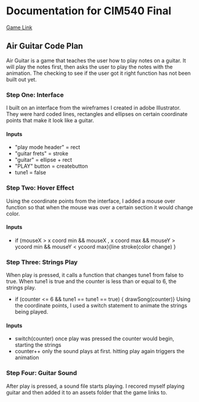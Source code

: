 # Documentation for CIM540 Final
[Game Link](http://agnesarchibong.com/hw/AirGuitarFinal/)


## Air Guitar Code Plan

Air Guitar is a game that teaches the user how to play notes on a guitar. 
It will play the notes first, then asks the user to play the notes with the animation.
The checking to see if the user got it right function has not been built out yet.

### Step One: Interface
I built on an interface from the wireframes I created in adobe Illustrator. They were hard coded lines, rectangles and ellipses on certain coordinate points that make it look like a guitar. 
 #### Inputs
* "play mode header" = rect
* "guitar frets" = stroke
* "guitar" = ellipse + rect
* "PLAY" button = createbutton
* tune1 = false

### Step Two: Hover Effect
Using the coordinate points from the interface, I added a mouse over function so that when the mouse was over a certain section it would change color. 
#### Inputs
* if (mouseX > x coord min && mouseX , x coord max && mouseY > ycoord min && mouseY < ycoord max){line stroke(color change) }

### Step Three: Strings Play
When play is pressed, it calls a function that changes tune1 from false to true.
When tune1 is true and the counter is less than or equal to 6, the strings play.
* if (counter <= 6 && tune1 == tune1 == true) { drawSong(counter)}
Using the coordinate points, I used a switch statement to animate the strings being played. 
#### Inputs
* switch(counter) 
once play was pressed the counter would begin, starting the strings
* counter++
only the sound plays at first. hitting play again triggers the animation
### Step Four: Guitar Sound
After play is pressed, a sound file starts playing. 
I recored myself playing guitar and then added it to an assets folder that the game links to. 
